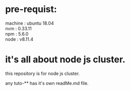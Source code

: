 # pre-requist:
machine : ubuntu 18.04 \
nvm : 0.33.11 \
npm : 5.6.0 \
node : v8.11.4 

# it's all about node js cluster.
this repository is for node js cluster.

any tuto-** has it's own readMe.md file.
